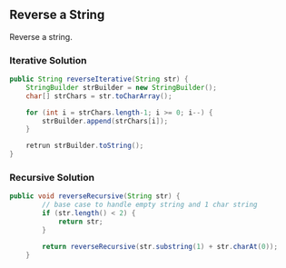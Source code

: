 ## Reverse a String

Reverse a string.

### Iterative Solution
```java
public String reverseIterative(String str) {
    StringBuilder strBuilder = new StringBuilder();
    char[] strChars = str.toCharArray();

    for (int i = strChars.length-1; i >= 0; i--) {
        strBuilder.append(strChars[i]);
    }

    retrun strBuilder.toString();
}
```

### Recursive Solution
```java
public void reverseRecursive(String str) {
        // base case to handle empty string and 1 char string
        if (str.length() < 2) {
            return str;
        }

        return reverseRecursive(str.substring(1) + str.charAt(0));
    }
```
